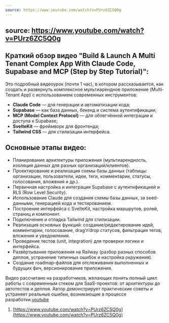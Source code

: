 ```yaml
---
source: https://www.youtube.com/watch?v=PUrz6ZC5Q0g
---
```

source: https://www.youtube.com/watch?v=PUrz6ZC5Q0g
---
## Краткий обзор видео "Build & Launch A Multi Tenant Complex App With Claude Code, Supabase and MCP (Step by Step Tutorial)":

Это подробный видеоурок (почти 1 час), в котором рассказывается, как создать и развернуть комплексное мультиарендное приложение (Multi-Tenant App) с использованием современных инструментов:

*   **Claude Code** — для генерации и автоматизации кода;
*   **Supabase** — как база данных, бекенд и система аутентификации;
*   **MCP (Model Context Protocol)** — для облегчённой интеграции и доступа к Supabase;
*   **SvelteKit** — фреймворк для фронтенда;
*   **Tailwind CSS** — для стилизации интерфейса.

## Основные этапы видео:

*   Планирование архитектуры приложения (мультиарендность, изоляция данных для разных организаций/клиентов).
*   Проектирование и реализация схемы базы данных (таблицы: организации, пользователи, идеи, теги, комментарии, статусы, голосования, вложения и др.).
*   Первичная настройка и интеграция Supabase с аутентификацией и RLS (Row Level Security).
*   Использование Claude для создания схемы базы данных, за seed-данными, генерацией кода и тестированием.
*   Построение интерфейса с SvelteKit, настройка маршрутов, ролей, страниц и компонент.
*   Подключение и отладка Tailwind для стилизации.
*   Реализация основных функций: создание/редактирование идей, комментарии, голосование, drag’n’drop статусов, фильтрация тегов, вложения и уведомления.
*   Проведение тестов (unit, integration) для проверки логики и интерфейса.
*   Развёртывание приложения на Railway (разбор разных способов деплоя, устранение типичных ошибок и настройка окружения).
*   Создание roadmap-файлов для отслеживания выполненных и будущих фич, версионирование приложения.

Видео рассчитано на разработчиков, желающих понять полный цикл работы с современным стеком для SaaS-проектов: от архитектуры до автотестов и деплоя. Автор демонстрирует практические советы и устраняет реальные ошибки, возникающие в процессе разработки.[youtube](https://www.youtube.com/watch?v=PUrz6ZC5Q0g)

1.  [https://www.youtube.com/watch?v=PUrz6ZC5Q0g](https://www.youtube.com/watch?v=PUrz6ZC5Q0g)
